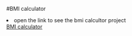 #BMI calculator <br>
<li>open the link to see the bmi calcultor project</li>
<a href="https://comparingbmicalculator.netlify.app/">BMI calculator<a>
